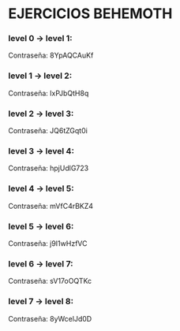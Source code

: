 # EJERCICIOS BEHEMOTH
### level 0 → level 1:
Contraseña: 8YpAQCAuKf
### level 1 → level 2:
Contraseña: IxPJbQtH8q
### level 2 → level 3:
Contraseña: JQ6tZGqt0i
### level 3 → level 4:
Contraseña: hpjUdlG723
### level 4 → level 5:
Contraseña: mVfC4rBKZ4
### level 5 → level 6:
Contraseña: j9I1wHzfVC
### level 6 → level 7:
Contraseña: sV17oOQTKc
### level 7 → level 8:
Contraseña: 8yWcelJd0D